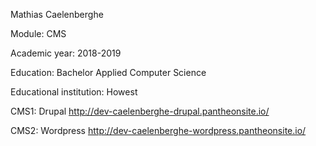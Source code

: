 

Mathias Caelenberghe

Module: CMS

Academic year: 2018-2019

Education: Bachelor Applied Computer Science

Educational institution: Howest

CMS1: Drupal http://dev-caelenberghe-drupal.pantheonsite.io/

CMS2: Wordpress http://dev-caelenberghe-wordpress.pantheonsite.io/